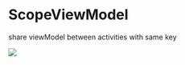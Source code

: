 # ScopeViewModel
share viewModel between activities with same key

[![](https://jitpack.io/v/lotosbin/ScopeViewModel.svg)](https://jitpack.io/#lotosbin/ScopeViewModel)

